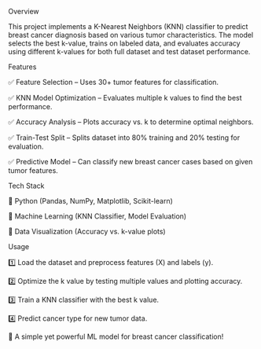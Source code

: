 Overview

This project implements a K-Nearest Neighbors (KNN) classifier to predict breast cancer diagnosis based on various tumor characteristics. The model selects the best k-value, trains on labeled data, and evaluates accuracy using different k-values for both full dataset and test dataset performance.

Features

✅ Feature Selection – Uses 30+ tumor features for classification.

✅ KNN Model Optimization – Evaluates multiple k values to find the best performance.

✅ Accuracy Analysis – Plots accuracy vs. k to determine optimal neighbors.

✅ Train-Test Split – Splits dataset into 80% training and 20% testing for evaluation.

✅ Predictive Model – Can classify new breast cancer cases based on given tumor features.


Tech Stack

🔹 Python (Pandas, NumPy, Matplotlib, Scikit-learn)

🔹 Machine Learning (KNN Classifier, Model Evaluation)

🔹 Data Visualization (Accuracy vs. k-value plots)

Usage

1️⃣ Load the dataset and preprocess features (X) and labels (y).

2️⃣ Optimize the k value by testing multiple values and plotting accuracy.

3️⃣ Train a KNN classifier with the best k value.

4️⃣ Predict cancer type for new tumor data.

🚀 A simple yet powerful ML model for breast cancer classification!
